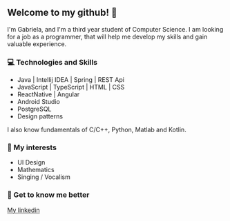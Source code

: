 
## Welcome to my github! :wave:
I'm Gabriela, and I'm a third year student of Computer Science. I am looking for a job as a programmer, that will help me develop my skills and gain valuable experience.

### :computer: Technologies and Skills
* Java | Intellij IDEA | Spring | REST Api
* JavaScript | TypeScript | HTML | CSS
* ReactNative | Angular
* Android Studio
* PostgreSQL 
* Design patterns

I also know fundamentals of C/C++, Python, Matlab and Kotlin.

### :sparkler: My interests

* UI Design 
* Mathematics
* Singing / Vocalism

### :woman: Get to know me better
[My linkedin](https://www.linkedin.com/in/gabriela-jasnosz-8b173120b/)






